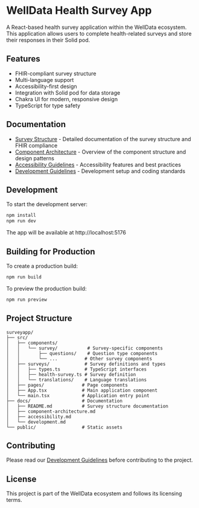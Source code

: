 # WellData Health Survey App

A React-based health survey application within the WellData ecosystem. This application allows users to complete health-related surveys and store their responses in their Solid pod.

## Features

- FHIR-compliant survey structure
- Multi-language support
- Accessibility-first design
- Integration with Solid pod for data storage
- Chakra UI for modern, responsive design
- TypeScript for type safety

## Documentation

- [Survey Structure](docs/README.md) - Detailed documentation of the survey structure and FHIR compliance
- [Component Architecture](docs/component-architecture.md) - Overview of the component structure and design patterns
- [Accessibility Guidelines](docs/accessibility.md) - Accessibility features and best practices
- [Development Guidelines](docs/development.md) - Development setup and coding standards

## Development

To start the development server:

```bash
npm install
npm run dev
```

The app will be available at http://localhost:5176

## Building for Production

To create a production build:

```bash
npm run build
```

To preview the production build:

```bash
npm run preview
```

## Project Structure

```
surveyapp/
├── src/
│   ├── components/
│   │   └── survey/           # Survey-specific components
│   │       ├── questions/    # Question type components
│   │       └── ...          # Other survey components
│   ├── surveys/             # Survey definitions and types
│   │   ├── types.ts         # TypeScript interfaces
│   │   ├── health-survey.ts # Survey definition
│   │   └── translations/    # Language translations
│   ├── pages/              # Page components
│   ├── App.tsx             # Main application component
│   └── main.tsx            # Application entry point
├── docs/                   # Documentation
│   ├── README.md           # Survey structure documentation
│   ├── component-architecture.md
│   ├── accessibility.md
│   └── development.md
└── public/                 # Static assets
```

## Contributing

Please read our [Development Guidelines](docs/development.md) before contributing to the project.

## License

This project is part of the WellData ecosystem and follows its licensing terms. 